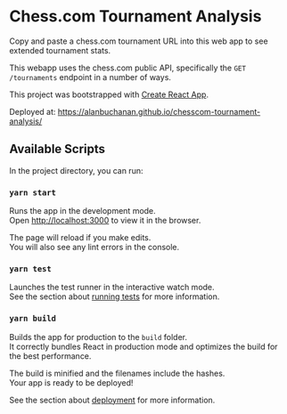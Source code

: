 # Chess.com Tournament Analysis

Copy and paste a chess.com tournament URL into this web app to see extended tournament stats.

This webapp uses the chess.com public API, specifically the `GET /tournaments` endpoint in a number of ways.

This project was bootstrapped with [Create React App](https://github.com/facebook/create-react-app).

Deployed at: https://alanbuchanan.github.io/chesscom-tournament-analysis/

## Available Scripts

In the project directory, you can run:

### `yarn start`

Runs the app in the development mode.\
Open [http://localhost:3000](http://localhost:3000) to view it in the browser.

The page will reload if you make edits.\
You will also see any lint errors in the console.

### `yarn test`

Launches the test runner in the interactive watch mode.\
See the section about [running tests](https://facebook.github.io/create-react-app/docs/running-tests) for more information.

### `yarn build`

Builds the app for production to the `build` folder.\
It correctly bundles React in production mode and optimizes the build for the best performance.

The build is minified and the filenames include the hashes.\
Your app is ready to be deployed!

See the section about [deployment](https://facebook.github.io/create-react-app/docs/deployment) for more information.
